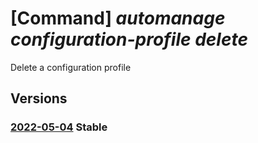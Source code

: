 # [Command] _automanage configuration-profile delete_

Delete a configuration profile

## Versions

### [2022-05-04](/Resources/mgmt-plane/L3N1YnNjcmlwdGlvbnMve30vcmVzb3VyY2Vncm91cHMve30vcHJvdmlkZXJzL21pY3Jvc29mdC5hdXRvbWFuYWdlL2NvbmZpZ3VyYXRpb25wcm9maWxlcy97fQ==/2022-05-04.xml) **Stable**

<!-- mgmt-plane /subscriptions/{}/resourcegroups/{}/providers/microsoft.automanage/configurationprofiles/{} 2022-05-04 -->

